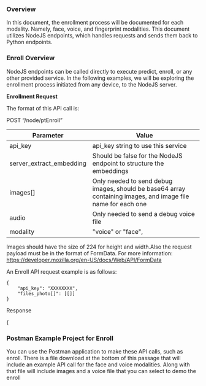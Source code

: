 ### Overview 


In this document, the enrollment process will be documented for each modality. Namely, face, voice, and fingerprint modalities. This document utilizes NodeJS endpoints, which handles requests and sends them back to Python endpoints. 

### Enroll Overview

NodeJS endpoints can be called directly to execute predict, enroll, or any other provided service. In the following examples, we will be exploring the enrollment process initiated from any device, to the NodeJS server.

**Enrollment Request**


The format of this API call is: 

POST “/node/ptEnroll”

|Parameter      |            Value|
|----------|--------------| 
|api_key       |         api_key string to use this service|
| server_extract_embedding       |         Should be false for the NodeJS endpoint to structure the embeddings|
|images[]       |         Only needed to send debug images, should be base64 array containing images, and image file name for each one|
|audio | Only needed to send a debug voice file |
|modality  | "voice" or "face", 

Images should have the size of 224 for height and width.Also the request payload must be in the format of FormData. For more information: https://developer.mozilla.org/en-US/docs/Web/API/FormData

An Enroll API request example is as follows:
```
{
    "api_key": "XXXXXXXX",
    "files_photo[]": [[]]
}
```
Response

{

### Postman Example Project for Enroll

You can use the Postman application to make these API calls, such as enroll. There is a file download at the bottom of this passage that will include an example API call for the face and voice modalities. Along with that file will include images and a voice file that you can select to demo the enroll
